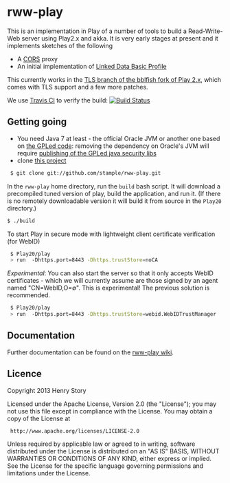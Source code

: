 rww-play 
========

This is an implementation in Play of a number of tools to build a Read-Write-Web server using Play2.x and akka.
It is very early stages at present and it implements sketches of the following

* A [CORS](http://www.w3.org/TR/cors/) proxy
* An initial implementation of [Linked Data Basic Profile](http://www.w3.org/2012/ldp/wiki/Main_Page)

This currently works in the [TLS branch of the bblfish fork of Play 2.x](https://github.com/bblfish/Play20), which comes with TLS support and a few more patches.

We use [Travis CI](http://travis-ci.org/) to verify the build: [![Build Status](https://travis-ci.org/read-write-web/rww-play.png)](http://travis-ci.org/read-write-web/rww-play)



Getting going
-------------


* You need Java 7 at least - the official Oracle JVM or another one based on [the GPLed code](http://openjdk.java.net/): removing the dependency on Oracle's JVM will require [publishing of the GPLed java security libs](http://stackoverflow.com/questions/12982595/openjdk-sun-security-libs-on-maven)
* clone [this project](https://github.com/stample/rww-play) 

```bash
 $ git clone git://github.com/stample/rww-play.git 
``` 

In the `rww-play` home directory, run the `build` bash script. It will download a precompiled tuned 
version of play, build the application, and run it. (If there is no remotely downloadable version
it will build it from source in the `Play20` directory.)

```bash
$ ./build
```

To start Play in secure mode with lightweight client certificate verification (for WebID)

```bash
 $ Play20/play
 > run  -Dhttps.port=8443 -Dhttps.trustStore=noCA
```

_Experimental_: You can also start the server so that it only accepts WebID certificates - which we will currently
assume are those signed by an agent named "CN=WebID,O=∅". This is experimental! The previous solution is recommended.

```bash
 $ Play20/play
 > run  -Dhttps.port=8443 -Dhttps.trustStore=webid.WebIDTrustManager
```

Documentation
-------------

Further documentation can be found on the [rww-play wiki](https://github.com/stample/rww-play/wiki).

Licence
-------

   Copyright 2013 Henry Story

   Licensed under the Apache License, Version 2.0 (the "License");
   you may not use this file except in compliance with the License.
   You may obtain a copy of the License at

     http://www.apache.org/licenses/LICENSE-2.0

   Unless required by applicable law or agreed to in writing, software
   distributed under the License is distributed on an "AS IS" BASIS,
   WITHOUT WARRANTIES OR CONDITIONS OF ANY KIND, either express or implied.
   See the License for the specific language governing permissions and
   limitations under the License.
